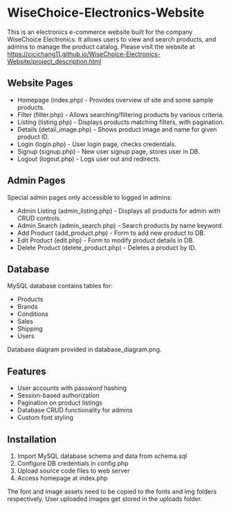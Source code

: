 # WiseChoice-Electronics-Website
This is an electronics e-commerce website built for the company WiseChoice Electronics. It allows users to view and search products, and admins to manage the product catalog. Please visit the website at https://cicichang11.github.io/WiseChoice-Electronics-Website/project_description.html

## Website Pages
- Homepage (index.php) - Provides overview of site and some sample products.
- Filter (filter.php) - Allows searching/filtering products by various criteria.
- Listing (listing.php) - Displays products matching filters, with pagination.
- Details (detail_image.php) - Shows product image and name for given product ID.
- Login (login.php) - User login page, checks credentials.
- Signup (signup.php) - New user signup page, stores user in DB.
- Logout (logout.php) - Logs user out and redirects.

## Admin Pages
Special admin pages only accessible to logged in admins:

- Admin Listing (admin_listing.php) - Displays all products for admin with CRUD controls.
- Admin Search (admin_search.php) - Search products by name keyword.
- Add Product (add_product.php) - Form to add new product to DB.
- Edit Product (edit.php) - Form to modify product details in DB.
- Delete Product (delete_product.php) - Deletes a product by ID.

## Database
MySQL database contains tables for:

- Products
- Brands
- Conditions
- Sales
- Shipping
- Users

Database diagram provided in database_diagram.png.

## Features
- User accounts with password hashing
- Session-based authorization
- Pagination on product listings
- Database CRUD functionality for admins
- Custom font styling

## Installation
1. Import MySQL database schema and data from schema.sql
2. Configure DB credentials in config.php
3. Upload source code files to web server
4. Access homepage at index.php

The font and image assets need to be copied to the fonts and img folders respectively. User uploaded images get stored in the uploads folder.

